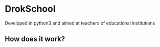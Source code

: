 # DrokSchool

 Developed in python3 and aimed at teachers of educational institutions
 
## How does it work? ##
